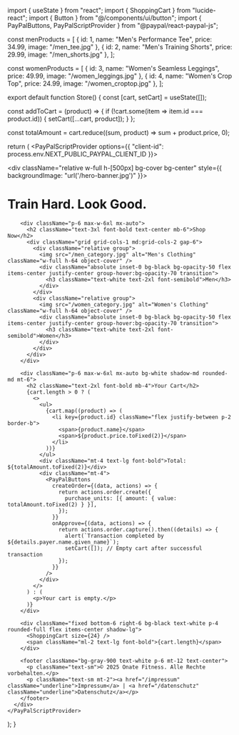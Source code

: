 import { useState } from "react";
import { ShoppingCart } from "lucide-react";
import { Button } from "@/components/ui/button";
import { PayPalButtons, PayPalScriptProvider } from "@paypal/react-paypal-js";

const menProducts = [
  { id: 1, name: "Men's Performance Tee", price: 34.99, image: "/men_tee.jpg" },
  { id: 2, name: "Men's Training Shorts", price: 29.99, image: "/men_shorts.jpg" },
];

const womenProducts = [
  { id: 3, name: "Women's Seamless Leggings", price: 49.99, image: "/women_leggings.jpg" },
  { id: 4, name: "Women's Crop Top", price: 24.99, image: "/women_croptop.jpg" },
];

export default function Store() {
  const [cart, setCart] = useState([]);

  const addToCart = (product) => {
    if (!cart.some(item => item.id === product.id)) {
      setCart([...cart, product]);
    }
  };

  const totalAmount = cart.reduce((sum, product) => sum + product.price, 0);

  return (
    <PayPalScriptProvider options={{ "client-id": process.env.NEXT_PUBLIC_PAYPAL_CLIENT_ID }}>
      <div className="bg-gray-100 min-h-screen">
        <div className="relative w-full h-[500px] bg-cover bg-center" style={{ backgroundImage: "url('/hero-banner.jpg')" }}>
          <div className="absolute inset-0 bg-black bg-opacity-50 flex items-center justify-center">
            <h1 className="text-white text-5xl font-bold">Train Hard. Look Good.</h1>
          </div>
        </div>
        
        <div className="p-6 max-w-6xl mx-auto">
          <h2 className="text-3xl font-bold text-center mb-6">Shop Now</h2>
          <div className="grid grid-cols-1 md:grid-cols-2 gap-6">
            <div className="relative group">
              <img src="/men_category.jpg" alt="Men's Clothing" className="w-full h-64 object-cover" />
              <div className="absolute inset-0 bg-black bg-opacity-50 flex items-center justify-center group-hover:bg-opacity-70 transition">
                <h3 className="text-white text-2xl font-semibold">Men</h3>
              </div>
            </div>
            <div className="relative group">
              <img src="/women_category.jpg" alt="Women's Clothing" className="w-full h-64 object-cover" />
              <div className="absolute inset-0 bg-black bg-opacity-50 flex items-center justify-center group-hover:bg-opacity-70 transition">
                <h3 className="text-white text-2xl font-semibold">Women</h3>
              </div>
            </div>
          </div>
        </div>
        
        <div className="p-6 max-w-6xl mx-auto bg-white shadow-md rounded-md mt-6">
          <h2 className="text-2xl font-bold mb-4">Your Cart</h2>
          {cart.length > 0 ? (
            <>
              <ul>
                {cart.map((product) => (
                  <li key={product.id} className="flex justify-between p-2 border-b">
                    <span>{product.name}</span>
                    <span>${product.price.toFixed(2)}</span>
                  </li>
                ))}
              </ul>
              <div className="mt-4 text-lg font-bold">Total: ${totalAmount.toFixed(2)}</div>
              <div className="mt-4">
                <PayPalButtons
                  createOrder={(data, actions) => {
                    return actions.order.create({
                      purchase_units: [{ amount: { value: totalAmount.toFixed(2) } }],
                    });
                  }}
                  onApprove={(data, actions) => {
                    return actions.order.capture().then((details) => {
                      alert(`Transaction completed by ${details.payer.name.given_name}`);
                      setCart([]); // Empty cart after successful transaction
                    });
                  }}
                />
              </div>
            </>
          ) : (
            <p>Your cart is empty.</p>
          )}
        </div>

        <div className="fixed bottom-6 right-6 bg-black text-white p-4 rounded-full flex items-center shadow-lg">
          <ShoppingCart size={24} />
          <span className="ml-2 text-lg font-bold">{cart.length}</span>
        </div>

        <footer className="bg-gray-900 text-white p-6 mt-12 text-center">
          <p className="text-sm">© 2025 Onate Fitness. Alle Rechte vorbehalten.</p>
          <p className="text-sm mt-2"><a href="/impressum" className="underline">Impressum</a> | <a href="/datenschutz" className="underline">Datenschutz</a></p>
        </footer>
      </div>
    </PayPalScriptProvider>
  );
}


